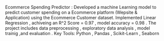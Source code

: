 Ecommerce Spending Predictor : Developed a machine Learning model to predict customer spending on a Ecommerce platform (Wepsite & Application) using the Ecommerce Customer dataset.
Implemented Linear Regression , achiveing an R^2 Score = 0.97 , model accuracy = 0.98 . 
The project includes data preprocessing , exploratory data analysis , model trainig ,and evaluation .
Key Tools: Python , Pandas , Scikit-Learn , Seaborn
